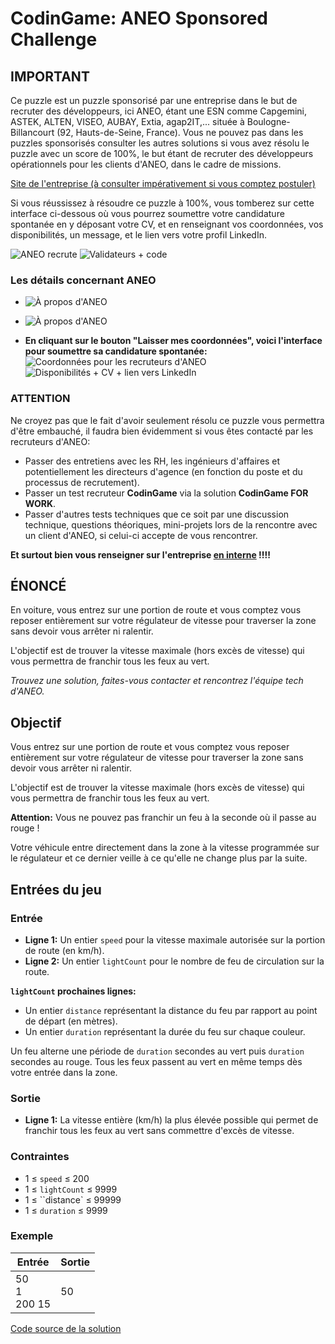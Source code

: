 # CodinGame: ANEO Sponsored Challenge

## IMPORTANT

Ce puzzle est un puzzle sponsorisé par une entreprise dans le but de recruter des développeurs, ici ANEO, étant une ESN comme Capgemini, ASTEK, ALTEN, VISEO, AUBAY, Extia, agap2IT,... située à Boulogne-Billancourt (92, Hauts-de-Seine, France). Vous ne pouvez pas dans les puzzles sponsorisés consulter les autres solutions si vous avez résolu le puzzle avec un score de 100%, le but étant de recruter des développeurs opérationnels pour les clients d'ANEO, dans le cadre de missions.

[Site de l'entreprise (à consulter impérativement si vous comptez postuler)](https://www.aneo.eu/)

Si vous réussissez à résoudre ce puzzle à 100%, vous tomberez sur cette interface ci-dessous où vous pourrez soumettre votre candidature spontanée en y déposant votre CV, et en renseignant vos coordonnées, vos disponibilités, un message, et le lien vers votre profil LinkedIn.

![ANEO recrute](ANEOrecrute.png)
![Validateurs + code](validateursANEO.png)

### Les détails concernant ANEO
- ![À propos d'ANEO](introANEO1.png)
- ![À propos d'ANEO](introANEO2.png)

- **En cliquant sur le bouton "Laisser mes coordonnées", voici l'interface pour soumettre sa candidature spontanée:**
![Coordonnées pour les recruteurs d'ANEO](coordonneesANEO.png)
![Disponibilités + CV + lien vers LinkedIn](dispoCVANEO.png)

### ATTENTION

Ne croyez pas que le fait d'avoir seulement résolu ce puzzle vous permettra d'être embauché, il faudra bien évidemment si vous êtes contacté par les recruteurs d'ANEO:
- Passer des entretiens avec les RH, les ingénieurs d'affaires et potentiellement les directeurs d'agence (en fonction du poste et du processus de recrutement).
- Passer un test recruteur **CodinGame** via la solution **CodinGame FOR WORK**.
- Passer d'autres tests techniques que ce soit par une discussion technique, questions théoriques, mini-projets lors de la rencontre avec un client d'ANEO, si celui-ci accepte de vous rencontrer.

**Et surtout bien vous renseigner sur l'entreprise <u>en interne</u> !!!!**

## ÉNONCÉ

En voiture, vous entrez sur une portion de route et vous comptez vous reposer entièrement sur votre régulateur de vitesse pour traverser la zone sans devoir vous arrêter ni ralentir.

L'objectif est de trouver la vitesse maximale (hors excès de vitesse) qui vous permettra de franchir tous les feux au vert.

*Trouvez une solution, faites-vous contacter et rencontrez l'équipe tech d'ANEO.*

## Objectif

Vous entrez sur une portion de route et vous comptez vous reposer entièrement sur votre régulateur de vitesse pour traverser la zone sans devoir vous arrêter ni ralentir.

L'objectif est de trouver la vitesse maximale (hors excès de vitesse) qui vous permettra de franchir tous les feux au vert.

**Attention:** Vous ne pouvez pas franchir un feu à la seconde où il passe au rouge !

Votre véhicule entre directement dans la zone à la vitesse programmée sur le régulateur et ce dernier veille à ce qu'elle ne change plus par la suite.

## Entrées du jeu

### Entrée

- **Ligne 1:** Un entier `speed` pour la vitesse maximale autorisée sur la portion de route (en km/h).
- **Ligne 2:** Un entier `lightCount` pour le nombre de feu de circulation sur la route.

**`lightCount` prochaines lignes:**
- Un entier `distance` représentant la distance du feu par rapport au point de départ (en mètres).
- Un entier `duration` représentant la durée du feu sur chaque couleur.

Un feu alterne une période de `duration` secondes au vert puis `duration` secondes au rouge.
Tous les feux passent au vert en même temps dès votre entrée dans la zone.

### Sortie
- **Ligne 1:** La vitesse entière (km/h) la plus élevée possible qui permet de franchir tous les feux au vert sans commettre d'excès de vitesse.

### Contraintes
- 1 ≤ `speed` ≤ 200
- 1 ≤ `lightCount` ≤ 9999
- 1 ≤ ``distance` ≤ 99999
- 1 ≤ `duration` ≤ 9999

### Exemple

Entrée | Sortie
------------ | -------------
50<br>1<br>200 15 | 50

[Code source de la solution](https://github.com/Kous92/CodinGame-Swift-FR-/blob/main/Puzzles%20classiques/Moyen/ANEO%20Sponsored%20Challenge/aneo.swift)